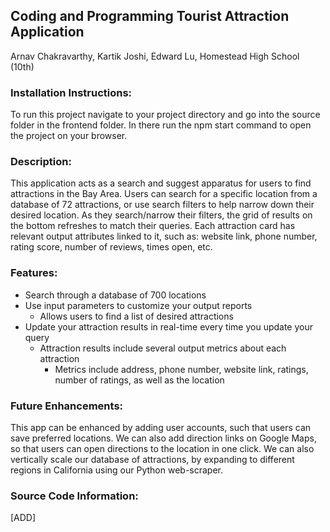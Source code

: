 ## Coding and Programming Tourist Attraction Application ##

Arnav Chakravarthy, Kartik Joshi, Edward Lu, Homestead High School (10th)


### Installation Instructions: ###

To run this project navigate to your project directory and go into the source folder in the frontend folder. In there run the npm start command to open the project on your browser. 

### Description: ###

This application acts as a search and suggest apparatus for users to find attractions in the Bay Area. Users can search for a specific location from a database of 72 attractions, or use search filters to help narrow down their desired location. As they search/narrow their filters, the grid of results on the bottom refreshes to match their queries. Each attraction card has relevant output attributes linked to it, such as: website link, phone number, rating score, number of reviews, times open, etc.

### Features: ###
- Search through a database of 700 locations
- Use input parameters to customize your output reports
  - Allows users to find a list of desired attractions
- Update your attraction results in real-time every time you update your query
  - Attraction results include several output metrics about each attraction
    - Metrics include address, phone number, website link, ratings, number of ratings, as well as the location

### Future Enhancements: ###

This app can be enhanced by adding user accounts, such that users can save preferred locations. We can also add direction links on Google Maps, so that users can open directions to the location in one click. We can also vertically scale our database of attractions, by expanding to different regions in California using our Python web-scraper.

### Source Code Information: ###

[ADD]
